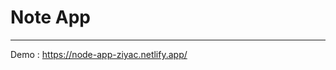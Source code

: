 # Note App

---

Demo : <a href="https://node-app-ziyac.netlify.app/">https://node-app-ziyac.netlify.app/</a>
